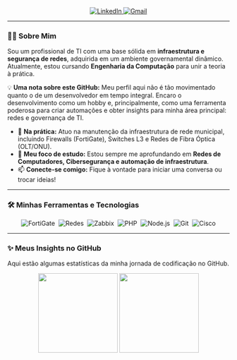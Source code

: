 

<div id="socials" align="center">
  <a href="https://www.linkedin.com/in/mauricio-sarpa" target="_blank">
    <img src="https://img.shields.io/badge/-LinkedIn-0077B5?style=for-the-badge&logo=linkedin&logoColor=white" alt="LinkedIn"/>
  </a>
  <a href="mailto:mausarpa02@gmail.com">
    <img src="https://img.shields.io/badge/-Gmail-D14836?style=for-the-badge&logo=gmail&logoColor=white" alt="Gmail"/>
  </a>
</div>

---
### 👨‍💻 Sobre Mim

Sou um profissional de TI com uma base sólida em **infraestrutura e segurança de redes**, adquirida em um ambiente governamental dinâmico. Atualmente, estou cursando **Engenharia da Computação** para unir a teoria à prática.

💡 **Uma nota sobre este GitHub:** Meu perfil aqui não é tão movimentado quanto o de um desenvolvedor em tempo integral. Encaro o desenvolvimento como um hobby e, principalmente, como uma ferramenta poderosa para criar automações e obter insights para minha área principal: redes e governança de TI.

- 🔭 **Na prática:** Atuo na manutenção da infraestrutura de rede municipal, incluindo Firewalls (FortiGate), Switches L3 e Redes de Fibra Óptica (OLT/ONU).
- 🌱 **Meu foco de estudo:** Estou sempre me aprofundando em **Redes de Computadores, Cibersegurança e automação de infraestrutura**.
- 📫 **Conecte-se comigo:** Fique à vontade para iniciar uma conversa ou trocar ideias!

---

### 🛠️ Minhas Ferramentas e Tecnologias

<div style="display: flex; justify-content: center; align-items: center; flex-wrap: wrap; gap: 8px;">
  <img src="https://img.shields.io/badge/FortiGate-DE2916?style=for-the-badge&logo=fortinet&logoColor=white" alt="FortiGate"/>
  <img src="https://img.shields.io/badge/Redes_TCP/IP-000000?style=for-the-badge&logo=linux&logoColor=white" alt="Redes"/>
  <img src="https://img.shields.io/badge/Zabbix-D40000?style=for-the-badge&logo=zabbix&logoColor=white" alt="Zabbix"/>
  
  <img src="https://img.shields.io/badge/PHP-777BB4?style=for-the-badge&logo=php&logoColor=white" alt="PHP"/>
  <img src="https://img.shields.io/badge/Node.js-339933?style=for-the-badge&logo=nodedotjs&logoColor=white" alt="Node.js"/>
  <img src="https://img.shields.io/badge/Git-F05032?style=for-the-badge&logo=git&logoColor=white" alt="Git"/>
  <img src="https://img.shields.io/badge/Cisco_Packet_Tracer-000000?style=for-the-badge&logo=cisco&logoColor=1BA0D7" alt="Cisco"/>
</div>

---

### ✨ Meus Insights no GitHub

Aqui estão algumas estatísticas da minha jornada de codificação no GitHub.

<div align="center">
  <img height="180em" src="https://github-readme-stats.vercel.app/api?username=Sarpa-m&show_icons=true&theme=tokyonight&include_all_commits=true&count_private=true"/>
  <img height="180em" src="https://github-readme-stats.vercel.app/api/top-langs/?username=Sarpa-m&layout=compact&langs_count=7&theme=tokyonight"/>
</div>
